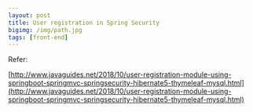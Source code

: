 ```yaml
---
layout: post
title: User registration in Spring Security
bigimg: /img/path.jpg
tags: [front-end]
---
```





Refer:

[http://www.javaguides.net/2018/10/user-registration-module-using-springboot-springmvc-springsecurity-hibernate5-thymeleaf-mysql.html](http://www.javaguides.net/2018/10/user-registration-module-using-springboot-springmvc-springsecurity-hibernate5-thymeleaf-mysql.html)